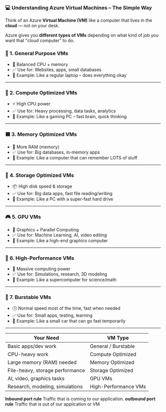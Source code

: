 ### 💻 **Understanding Azure Virtual Machines – The Simple Way**

Think of an Azure **Virtual Machine (VM)** like a computer that lives in the **cloud** — not on your desk.

Azure gives you **different types of VMs** depending on what kind of job you want that "cloud computer" to do.

### 🔹 1. **General Purpose VMs**

- 🧠 Balanced CPU + memory
- ✅ Use for: Websites, apps, small databases
- 📌 Example: Like a regular laptop – does everything okay

---

### 🔸 2. **Compute Optimized VMs**

- ⚡ High CPU power
- ✅ Use for: Heavy processing, data tasks, analytics
- 📌 Example: Like a gaming PC – fast brain, quick thinking

---

### 🟩 3. **Memory Optimized VMs**

- 🧠 More RAM (memory)
- ✅ Use for: Big databases, in-memory apps
- 📌 Example: Like a computer that can remember LOTS of stuff

---

### 📀 4. **Storage Optimized VMs**

- 📦 High disk speed & storage
- ✅ Use for: Big data apps, fast file reading/writing
- 📌 Example: Like a PC with a super-fast hard drive

---

### 🎮 5. **GPU VMs**

- 🎨 Graphics + Parallel Computing
- ✅ Use for: Machine Learning, AI, video editing
- 📌 Example: Like a high-end graphics computer

---

### 🚀 6. **High-Performance VMs**

- 🔬 Massive computing power
- ✅ Use for: Simulations, research, 3D modeling
- 📌 Example: Like a supercomputer for science/math

---

### 💸 7. **Burstable VMs**

- 🕒 Normal speed most of the time, fast when needed
- ✅ Use for: Small apps, testing, learning
- 📌 Example: Like a small car that can go fast temporarily

---

| Your Need                       | VM Type              |
| ------------------------------- | -------------------- |
| Basic apps/dev work             | General / Burstable  |
| CPU-heavy work                  | Compute Optimized    |
| Large memory (RAM) needed       | Memory Optimized     |
| File-heavy, storage performance | Storage Optimized    |
| AI, video, graphics tasks       | GPU VMs              |
| Research, modeling, simulations | High-Performance VMs |


**Inbound port rule** Traffic that is coming to our application.
**outbound port rule** Traffic that is out of our application or VM.
